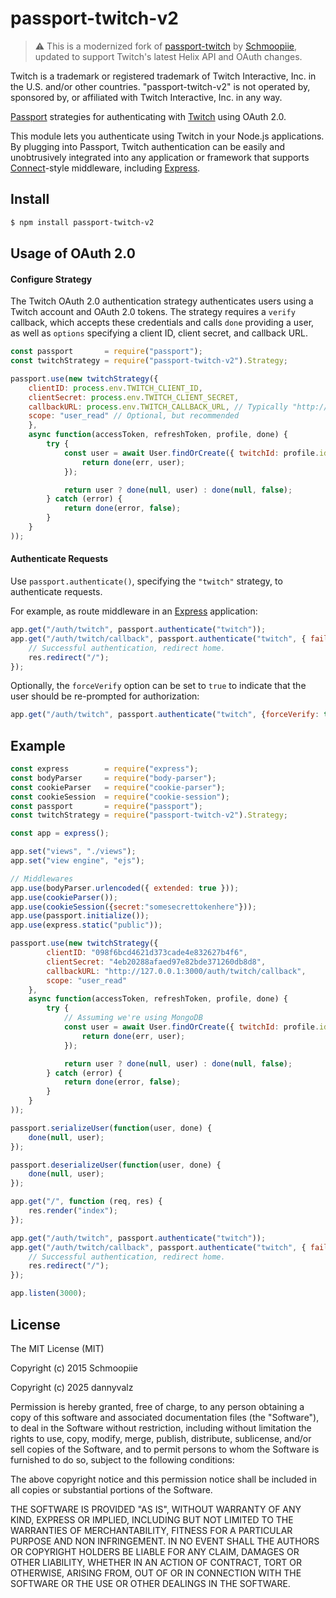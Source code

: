 # passport-twitch-v2
> ⚠️ This is a modernized fork of [passport-twitch](https://github.com/Schmoopiie/passport-twitch) by [Schmoopiie](https://github.com/Schmoopiie), updated to support Twitch's latest Helix API and OAuth changes.

Twitch is a trademark or registered trademark of Twitch Interactive, Inc. in the U.S. and/or other countries. "passport-twitch-v2" is not operated by, sponsored by, or affiliated with Twitch Interactive, Inc. in any way.

[Passport](http://passportjs.org/) strategies for authenticating with [Twitch](http://www.twitch.tv/)
using OAuth 2.0.

This module lets you authenticate using Twitch in your Node.js applications.
By plugging into Passport, Twitch authentication can be easily and
unobtrusively integrated into any application or framework that supports
[Connect](http://www.senchalabs.org/connect/)-style middleware, including
[Express](http://expressjs.com/).

## Install
```bash
$ npm install passport-twitch-v2
```
## Usage of OAuth 2.0

#### Configure Strategy

The Twitch OAuth 2.0 authentication strategy authenticates users using a Twitch
account and OAuth 2.0 tokens. The strategy requires a `verify` callback, which
accepts these credentials and calls `done` providing a user, as well as
`options` specifying a client ID, client secret, and callback URL.

```javascript
const passport       = require("passport");
const twitchStrategy = require("passport-twitch-v2").Strategy;

passport.use(new twitchStrategy({
	clientID: process.env.TWITCH_CLIENT_ID,
	clientSecret: process.env.TWITCH_CLIENT_SECRET,
	callbackURL: process.env.TWITCH_CALLBACK_URL, // Typically "http://127.0.0.1:3000/auth/twitch/callback" in development
    scope: "user_read" // Optional, but recommended
    },
    async function(accessToken, refreshToken, profile, done) {
        try {
            const user = await User.findOrCreate({ twitchId: profile.id }, function (err, user) {
                return done(err, user);
            });

            return user ? done(null, user) : done(null, false);
        } catch (error) {
	    	return done(error, false);
        }
    }
));
```

#### Authenticate Requests

Use `passport.authenticate()`, specifying the `"twitch"` strategy, to
authenticate requests.

For example, as route middleware in an [Express](http://expressjs.com/)
application:

```javascript
app.get("/auth/twitch", passport.authenticate("twitch"));
app.get("/auth/twitch/callback", passport.authenticate("twitch", { failureRedirect: "/" }), function(req, res) {
    // Successful authentication, redirect home.
    res.redirect("/");
});
```

Optionally, the `forceVerify` option can be set to `true` to indicate
that the user should be re-prompted for authorization:

```javascript
app.get("/auth/twitch", passport.authenticate("twitch", {forceVerify: true}));
```

## Example

```javascript
const express        = require("express");
const bodyParser     = require("body-parser");
const cookieParser   = require("cookie-parser");
const cookieSession  = require("cookie-session");
const passport       = require("passport");
const twitchStrategy = require("passport-twitch-v2").Strategy;

const app = express();

app.set("views", "./views");
app.set("view engine", "ejs");

// Middlewares
app.use(bodyParser.urlencoded({ extended: true }));
app.use(cookieParser());
app.use(cookieSession({secret:"somesecrettokenhere"}));
app.use(passport.initialize());
app.use(express.static("public"));

passport.use(new twitchStrategy({
        clientID: "098f6bcd4621d373cade4e832627b4f6",
        clientSecret: "4eb20288afaed97e82bde371260db8d8",
        callbackURL: "http://127.0.0.1:3000/auth/twitch/callback",
        scope: "user_read"
    },
    async function(accessToken, refreshToken, profile, done) {
        try {
            // Assuming we're using MongoDB
            const user = await User.findOrCreate({ twitchId: profile.id }, function (err, user) {
                return done(err, user);
            });

            return user ? done(null, user) : done(null, false);
        } catch (error) {
	    	return done(error, false);
        }
    }
));

passport.serializeUser(function(user, done) {
    done(null, user);
});

passport.deserializeUser(function(user, done) {
    done(null, user);
});

app.get("/", function (req, res) {
    res.render("index");
});

app.get("/auth/twitch", passport.authenticate("twitch"));
app.get("/auth/twitch/callback", passport.authenticate("twitch", { failureRedirect: "/" }), function(req, res) {
    // Successful authentication, redirect home.
    res.redirect("/");
});

app.listen(3000);
```

## License

The MIT License (MIT)

Copyright (c) 2015 Schmoopiie

Copyright (c) 2025 dannyvalz

Permission is hereby granted, free of charge, to any person obtaining a copy
of this software and associated documentation files (the "Software"), to deal
in the Software without restriction, including without limitation the rights
to use, copy, modify, merge, publish, distribute, sublicense, and/or sell
copies of the Software, and to permit persons to whom the Software is
furnished to do so, subject to the following conditions:

The above copyright notice and this permission notice shall be included in
all copies or substantial portions of the Software.

THE SOFTWARE IS PROVIDED "AS IS", WITHOUT WARRANTY OF ANY KIND, EXPRESS OR
IMPLIED, INCLUDING BUT NOT LIMITED TO THE WARRANTIES OF MERCHANTABILITY,
FITNESS FOR A PARTICULAR PURPOSE AND NON INFRINGEMENT. IN NO EVENT SHALL THE
AUTHORS OR COPYRIGHT HOLDERS BE LIABLE FOR ANY CLAIM, DAMAGES OR OTHER
LIABILITY, WHETHER IN AN ACTION OF CONTRACT, TORT OR OTHERWISE, ARISING FROM,
OUT OF OR IN CONNECTION WITH THE SOFTWARE OR THE USE OR OTHER DEALINGS IN
THE SOFTWARE.